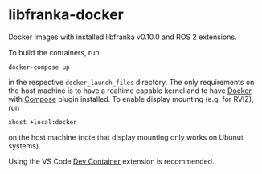 # libfranka-docker
Docker Images with installed libfranka v0.10.0 and ROS 2 extensions.

To build the containers, run 

	docker-compose up

in the respective `docker_launch_files` directory. The only requirements on the host machine is to have a realtime capable kernel and to have [Docker](https://docs.docker.com/get-docker/) with [Compose](https://docs.docker.com/compose/install/) plugin installed. To enable display mounting (e.g. for RVIZ), run

	xhost +local:docker
	
on the host machine (note that display mounting only works on Ubunut systems). 

Using the VS Code [Dev Container](https://marketplace.visualstudio.com/items?itemName=ms-vscode-remote.remote-containers) extension is recommended. 
